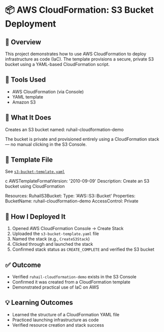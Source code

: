 # 📦 AWS CloudFormation: S3 Bucket Deployment

## 📌 Overview
This project demonstrates how to use AWS CloudFormation to deploy infrastructure as code (IaC). The template provisions a secure, private S3 bucket using a YAML-based CloudFormation script.

## 🧰 Tools Used
- AWS CloudFormation (via Console)
- YAML template
- Amazon S3

## 🔧 What It Does
Creates an S3 bucket named: ruhail-cloudformation-demo

The bucket is private and provisioned entirely using a CloudFormation stack — no manual clicking in the S3 Console.

## 📄 Template File
See [`s3-bucket-template.yaml`](./s3-bucket-template.yaml)

c
AWSTemplateFormatVersion: '2010-09-09'
Description: Create an S3 bucket using CloudFormation

Resources:
  RuhailS3Bucket:
    Type: 'AWS::S3::Bucket'
    Properties:
      BucketName: ruhail-cloudformation-demo
      AccessControl: Private

## 🚀 How I Deployed It
1. Opened AWS CloudFormation Console → Create Stack
2. Uploaded the `s3-bucket-template.yaml` file
3. Named the stack (e.g., `CreateS3Stack`)
4. Clicked through and launched the stack
5. Confirmed stack status as `CREATE_COMPLETE` and verified the S3 bucket

## ✅ Outcome
- Verified `ruhail-cloudformation-demo` exists in the S3 Console
- Confirmed it was created from a CloudFormation template
- Demonstrated practical use of IaC on AWS

## 💡 Learning Outcomes
- Learned the structure of a CloudFormation YAML file
- Practiced launching infrastructure as code
- Verified resource creation and stack success
